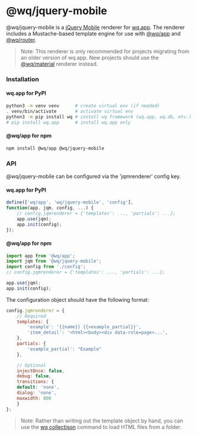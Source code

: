@wq/jquery-mobile
======================

@wq/jquery-mobile is a [jQuery Mobile](https://jquerymobile.com) renderer for [wq.app].  The renderer includes a Mustache-based template engine for use with [@wq/app] and [@wq/router].

> Note: This renderer is only recommended for projects migrating from an older version of wq.app.  New projects should use the [@wq/material] renderer instead.

### Installation

#### wq.app for PyPI

```bash
python3 -m venv venv      # create virtual env (if needed)
. venv/bin/activate       # activate virtual env
python3 -m pip install wq # install wq framework (wq.app, wq.db, etc.)
# pip install wq.app      # install wq.app only
```

#### @wq/app for npm

```bash
npm install @wq/app @wq/jquery-mobile
```

### API

@wq/jquery-mobile can be configured via the 'jqmrenderer' config key.

#### wq.app for PyPI

```javascript
define(['wq/app', 'wq/jquery-mobile', 'config'],
function(app, jqm, config, ...) {
    // config.jqmrenderer = {'templates': ..., 'partials': ...};
    app.use(jqm);
    app.init(config);
});
```

#### @wq/app for npm
```javascript
import app from '@wq/app';
import jqm from '@wq/jquery-mobile';
import config from './config';
// config.jqmrenderer = {'templates': ..., 'partials': ...};

app.use(jqm);
app.init(config);
```

The configuration object should have the following format:
```javascript
config.jqmrenderer = {
    // Required
    templates: {
        'example': '{{name}} {{>example_partial}}',
        'item_detail': '<html><body><div data-role=page>...',
    },
    partials: {
        'example_partial': "Example"
    },

    // Optional
    injectOnce: false,
    debug: false,
    transitions: {
	default: 'none',
	dialog: 'none',
	maxwidth: 800
    }
};
```

> Note: Rather than writing out the template object by hand, you can use the [wq collectjson] command to load HTML files from a folder.

[wq.app]: https://wq.io/wq.app/
[@wq/app]: https://wq.io/@wq/app
[@wq/router]: https://wq.io/@wq/router
[@wq/material]: https://wq.io/@wq/material
[wq collectjson]: https://wq.io/wq.build/collectjson
